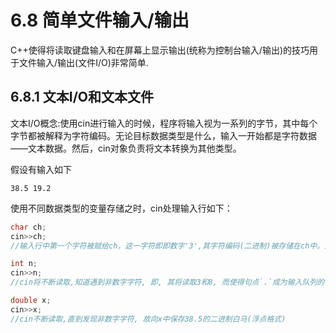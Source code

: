 # 6.8 简单文件输入/输出

C++使得将读取键盘输入和在屏幕上显示输出(统称为控制台输入/输出)的技巧用于文件输入/输出(文件I/O)非常简单.

## 6.8.1 文本I/O和文本文件

文本I/O概念:使用cin进行输入的时候，程序将输入视为一系列的字节，其中每个字节都被解释为字符编码。无论目标数据类型是什么，输入一开始都是字符数据——文本数据。然后，cin对象负责将文本转换为其他类型。

假设有输入如下

    38.5 19.2

使用不同数据类型的变量存储之时，cin处理输入行如下：

~~~C++
char ch;
cin>>ch;
//输入行中第一个字符被赋给ch，这一字符即即数字'3',其字符编码(二进制)被存储在ch中。此时输入和目标变量都是字符，因此不修要进行转换。注意，这里存储的数值不是3，而是字符'3'的编码。`cin>>ch;`语句执行完毕后, 输入队列中的等下一个字符为字符'8', 下一个输入操作将对其进行处理.

int n;
cin>>n;
//cin将不断读取,知道遇到非数字字符, 即, 其将读取3和8, 而使得句点`.`成为输入队列的下一个字符. cin经过计算发现,这两个字符对应数值38, 因此变量n(int类型)保存38的二进制编码.

double x;
cin>>x;
//cin不断读取,直到发现非数字字符, 故向x中保存38.5的二进制白马(浮点格式)


